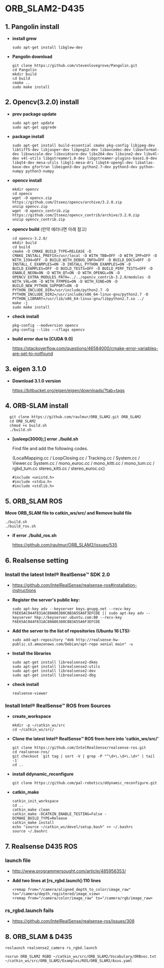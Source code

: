 # ORB_SLAM2-D435

## 1. Pangolin install
* __install grew__
    
      sudo apt-get install libglew-dev
* __Pangolin download__

      git clone https://github.com/stevenlovegrove/Pangolin.git
      cd Pangolin
      mkdir build
      cd build
      cmake ..
      sudo make install

## 2. Opencv(3.2.0) install 
* __prev package update__

      sudo apt-get update
      sudo apt-get upgrede
    
* __package install__
    
      sudo apt-get install build-essential cmake pkg-config libjpeg-dev libtiff5-dev libjasper-dev libpng12-dev libavcodec-dev libavformat-dev libswscale-dev libxvidcore-dev libx264-dev libxine2-dev libv4l-dev v4l-utils libgstreamer1.0-dev libgstreamer-plugins-base1.0-dev libqt4-dev mesa-utils libgl1-mesa-dri libqt4-opengl-dev libatlas-base-dev gfortran libeigen3-dev python2.7-dev python3-dev python-numpy python3-numpy
      
* __opencv install__

      mkdir opencv
      cd opencv
      wget -O opencv.zip https://github.com/Itseez/opencv/archive/3.2.0.zip
      unzip opencv.zip
      wget -O opencv_contrib.zip https://github.com/Itseez/opencv_contrib/archive/3.2.0.zip
      unzip opencv_contrib.zip
      
* __opencv build__ (만약 에러나면 아래 참고)

      cd opencv-3.2.0/
      mkdir build
      cd build
      cmake -D CMAKE_BUILD_TYPE=RELEASE -D CMAKE_INSTALL_PREFIX=/usr/local -D WITH_TBB=OFF -D WITH_IPP=OFF -D WITH_1394=OFF -D BUILD_WITH_DEBUG_INFO=OFF -D BUILD_DOCS=OFF -D INSTALL_C_EXAMPLES=ON -D INSTALL_PYTHON_EXAMPLES=ON -D BUILD_EXAMPLES=OFF -D BUILD_TESTS=OFF -D BUILD_PERF_TESTS=OFF -D ENABLE_NEON=ON -D WITH_QT=ON -D WITH_OPENGL=ON -D OPENCV_EXTRA_MODULES_PATH=../../opencv_contrib-3.2.0/modules -D WITH_V4L=ON -D WITH_FFMPEG=ON -D WITH_XINE=ON -D BUILD_NEW_PYTHON_SUPPORT=ON -D PYTHON_INCLUDE_DIR=/usr/include/python2.7 -D PYTHON_INCLUDE_DIR2=/usr/include/x86_64-linux-gnu/python2.7 -D PYTHON_LIBRARY=/usr/lib/x86_64-linux-gnu/libpython2.7.so ../
      make -j
      sudo make install
      
* __check install__
      
      pkg-config --modversion opencv
      pkg-config --libs --cflags opencv
      
* __build error due to [CUDA 9.0]__

     https://stackoverflow.com/questions/46584000/cmake-error-variables-are-set-to-notfound
      
## 3. eigen 3.1.0
* __Download 3.1.0 version__

     https://bitbucket.org/eigen/eigen/downloads/?tab=tags
     
## 4. ORB-SLAM install

      git clone https://github.com/raulmur/ORB_SLAM2.git ORB_SLAM2
      cd ORB_SLAM2
      chmod +x build.sh
      ./build.sh
    
* __[usleep(3000);] error ./build.sh__

    Find file and add the following codes.
    
    (LocalMapping.cc / LoopClosing.cc / Tracking.cc / System.cc / Viewer.cc
    System.cc / mono_euroc.cc / mono_kitti.cc / mono_tum.cc / rgbd_tum.cc
    stereo_kitti.cc / stereo_euroc.cc)
	
	  #include <unistd.h>
	  #include <stdio.h>
	  #include <stdlib.h>
      
 ## 5. ORB_SLAM ROS
 
__Move ORB_SLAM file to catkin_ws/src/ and Remove build file__

	./build.sh
	./build_ros.sh
	
* __if error ./build_ros.sh__

	https://github.com/raulmur/ORB_SLAM2/issues/535
 
 
## 6. Realsense setting

### Install the latest Intel® RealSense™ SDK 2.0

   * https://github.com/IntelRealSense/realsense-ros#installation-instructions
   
* __Register the server's public key:__

      sudo apt-key adv --keyserver keys.gnupg.net --recv-key F6E65AC044F831AC80A06380C8B3A55A6F3EFCDE || sudo apt-key adv --keyserver hkp://keyserver.ubuntu.com:80 --recv-key F6E65AC044F831AC80A06380C8B3A55A6F3EFCDE
    
* __Add the server to the list of repositories  (Ubuntu 16 LTS):__
    
      sudo add-apt-repository "deb http://realsense-hw-public.s3.amazonaws.com/Debian/apt-repo xenial main" -u
    
* __Install the libraries__

      sudo apt-get install librealsense2-dkms
      sudo apt-get install librealsense2-utils
      sudo apt-get install librealsense2-dev
      sudo apt-get install librealsense2-dbg
 
* __check install__
   
      realsense-viewer
      
### Install Intel® RealSense™ ROS from Sources

* __create_workspace__
       
      mkdir -p ~/catkin_ws/src
      cd ~/catkin_ws/src/
      
* __Clone the latest Intel® RealSense™ ROS from here into 'catkin_ws/src/'__

      git clone https://github.com/IntelRealSense/realsense-ros.git
      cd realsense-ros/
      git checkout `git tag | sort -V | grep -P "^\d+\.\d+\.\d+" | tail -1`
      cd ..
 
* __install ddynamic_reconfigure__
 
      git clone https://github.com/pal-robotics/ddynamic_reconfigure.git
      
* __catkin_make__
 
      catkin_init_workspace
      cd ..
      catkin_make clean
      catkin_make -DCATKIN_ENABLE_TESTING=False -DCMAKE_BUILD_TYPE=Release
      catkin_make install
      echo "source ~/catkin_ws/devel/setup.bash" >> ~/.bashrc
      source ~/.bashrc
      
      
## 7. Realsense D435 ROS

### launch file 
* http://www.programmersought.com/article/485956353/
 
* __Add two lines at  [rs_rgbd.launch]:110 lines__
    
      <remap from="/camera/aligned_depth_to_color/image_raw" to="/camera/depth_registered/image_view>
      <remap from="/camera/color/image_raw" to="/camera/rgb/image_raw>
 
 
### rs_rgbd.launch fails

* https://github.com/IntelRealSense/realsense-ros/issues/308

## 8. ORB_SLAM & D435

	roslaunch realsense2_camera rs_rgbd.launch 

	rosrun ORB_SLAM2 RGBD ~/catkin_ws/src/ORB_SLAM2/Vocabulary/ORBvoc.txt ~/catkin_ws/src/ORB_SLAM2/Examples/ROS/ORB_SLAM2/Asus.yaml 
